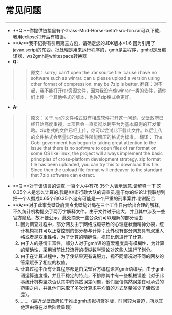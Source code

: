 # 常见问题 #


---

  * **Q:**你提供链接里有个Grass-Mud-Horse-beta1-src-bin.rar可以下载，我用eclipse打开后有错误。
  * **A:**我不记得有引用第三方包，请确定您的JDK版本>1.6 因为引用了javax.script的东西。批处理是用来运行程序的，gmh是主程序，gmhd是反编译器，ws2gmh是whitespace转换器
  * **Q:**
> > 原文：sorry,i can't open the .rar source file 'cause i have no software such as winrar. can u please upload a version using other format of compression. may be 7zip is better.
> > 翻译：对不起，我不能打开rar资源文件，因为我没有像winrar一类的软件，请你们上传一个其他格式的版本，也许7zip格式会更好。

  * **A:**
> > 原文：关于.rar的文件格式没有相应软件打开这一问题，戈壁政府已经开始高度重视，本项目会一直贯彻以跨平台为基本原则的开发策略。zip格式的文件已经上传，你可以尝试此下载此文件。以后上传的文件格式会尽量以7zip软件所能解压的格式为标准。
> > 翻译： The Gobi government has begun to taking great attention to the issue that there is no software to open files of rar format on some OS like linux, the project will always implement the basic principles of cross-platform development strategy. zip format file has been uploaded, you can try this to download this file. Since then the upload file format will endeavor to the standard that 7zip software can extract.
  * **Q:**对于该语言的调查.一百个人中有78.35个人表示满意.请解释一下 这0.35个人是怎么计算的.我是XX市行政大队的调查员.鉴于你的结论让我联想到把一个人劈成0.65个和0.35个.这有可能是一个严重的刑事案件.谢谢配合
  * **A:**对于此事戈壁政府责令戈壁统计局在三个工作日内给出合理的解释，不久统计机构提交了两万字解释文件。由于文件过于庞大，并且其中涉及一些官方隐私，故不便公示。此处摘录一些公众们可以理解的部分理由
    1. 因为调查过程中，部分网友由于网络成瘾导致的心理症状而精神分裂，统计机构视其可以正常控制的部分参与计算；此外也有部分网友具有双重人格或者是双重性格，为了计算的精确性，视其比例进行了计算。
    1. 由于人的感情丰富性，部分人对于gmh语的喜爱程度具有模糊性，为计算的精确性，采用当前比较流行的模糊数学理论对这些人进行了划分。
    1. 由于在计算过程中，为了使结果更有说服力，视不同情况对不同的网友的答案赋予了相应的权值。
    1. 计算过程中所有计算程序都是由戈壁官方编程语言gmh语编写，由于gmh语运算速度慢，并且不稳定的特点，不排除其中有一些机械误差（对于此事统计机构坚决否认其中的偶然误差问题，他们坚信偶然误差在可承受的范围之内，并且他们采取了多次计算求平均值的方式尽量减少了偶然误差）。
    1. ……（最近戈壁政府忙于推出gmh虚拟机贺岁版，时间较为紧迫，所以其他理由将在以后陆续呈现）